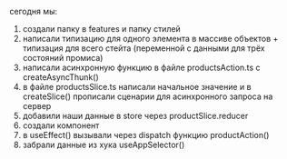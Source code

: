 сегодня мы:

1. создали папку в features и папку стилей
2. написали типизацию для одного элемента в массиве объектов + типизация для всего стейта (переменной с данными для трёх состояний промиса)
3. написали асинхронную функцию в файле productsAction.ts c createAsyncThunk()
4. в файле productsSlice.ts написали начальное значение и в createSlice() прописали сценарии для асинхронного запроса на сервер
5. добавили наши данные в store через productSlice.reducer
6. создали компонент
7. в useEffect() вызывали через dispatch функцию productAction()
8. забрали данные из хука useAppSelector()
